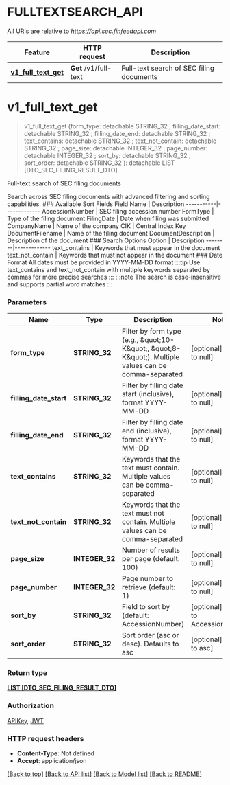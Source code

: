 # FULLTEXTSEARCH_API

All URIs are relative to *https://api.sec.finfeedapi.com*

Feature | HTTP request | Description
------------- | ------------- | -------------
[**v1_full_text_get**](FULLTEXTSEARCH_API.md#v1_full_text_get) | **Get** /v1/full-text | Full-text search of SEC filing documents


# **v1_full_text_get**
> v1_full_text_get (form_type:  detachable STRING_32 ; filling_date_start:  detachable STRING_32 ; filling_date_end:  detachable STRING_32 ; text_contains:  detachable STRING_32 ; text_not_contain:  detachable STRING_32 ; page_size:  detachable INTEGER_32 ; page_number:  detachable INTEGER_32 ; sort_by:  detachable STRING_32 ; sort_order:  detachable STRING_32 ): detachable LIST [DTO_SEC_FILING_RESULT_DTO]


Full-text search of SEC filing documents

Search across SEC filing documents with advanced filtering and sorting capabilities.  ### Available Sort Fields  Field Name | Description -----------|------------- AccessionNumber | SEC filing accession number FormType | Type of the filing document FilingDate | Date when filing was submitted CompanyName | Name of the company CIK | Central Index Key DocumentFilename | Name of the filing document DocumentDescription | Description of the document  ### Search Options  Option | Description --------|------------- text_contains | Keywords that must appear in the document text_not_contain | Keywords that must not appear in the document  ### Date Format All dates must be provided in YYYY-MM-DD format  :::tip Use text_contains and text_not_contain with multiple keywords separated by commas for more precise searches :::  :::note The search is case-insensitive and supports partial word matches :::


### Parameters

Name | Type | Description  | Notes
------------- | ------------- | ------------- | -------------
 **form_type** | **STRING_32**| Filter by form type (e.g., \&quot;10-K\&quot;, \&quot;8-K\&quot;). Multiple values can be comma-separated | [optional] [default to null]
 **filling_date_start** | **STRING_32**| Filter by filling date start (inclusive), format YYYY-MM-DD | [optional] [default to null]
 **filling_date_end** | **STRING_32**| Filter by filling date end (inclusive), format YYYY-MM-DD | [optional] [default to null]
 **text_contains** | **STRING_32**| Keywords that the text must contain. Multiple values can be comma-separated | [optional] [default to null]
 **text_not_contain** | **STRING_32**| Keywords that the text must not contain. Multiple values can be comma-separated | [optional] [default to null]
 **page_size** | **INTEGER_32**| Number of results per page (default: 100) | [optional] [default to null]
 **page_number** | **INTEGER_32**| Page number to retrieve (default: 1) | [optional] [default to null]
 **sort_by** | **STRING_32**| Field to sort by (default: AccessionNumber) | [optional] [default to AccessionNumber]
 **sort_order** | **STRING_32**| Sort order (asc or desc). Defaults to asc | [optional] [default to asc]

### Return type

[**LIST [DTO_SEC_FILING_RESULT_DTO]**](DTO.SecFilingResultDto.md)

### Authorization

[APIKey](../README.md#APIKey), [JWT](../README.md#JWT)

### HTTP request headers

 - **Content-Type**: Not defined
 - **Accept**: application/json

[[Back to top]](#) [[Back to API list]](../README.md#documentation-for-api-endpoints) [[Back to Model list]](../README.md#documentation-for-models) [[Back to README]](../README.md)

